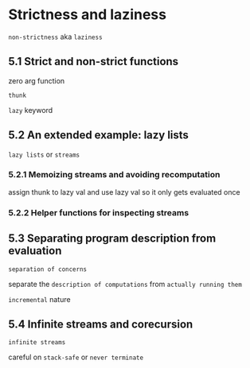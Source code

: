 # Strictness and laziness

`non-strictness` aka `laziness`

## 5.1 Strict and non-strict functions

zero arg function

`thunk`

`lazy` keyword


## 5.2 An extended example: lazy lists

`lazy lists` or `streams`

### 5.2.1 Memoizing streams and avoiding recomputation

assign thunk to lazy val and use lazy val so it only gets evaluated once

### 5.2.2 Helper functions for inspecting streams

## 5.3 Separating program description from evaluation

`separation of concerns`

separate the `description of computations` from `actually running them`

`incremental` nature

## 5.4 Infinite streams and corecursion

`infinite streams`

careful on `stack-safe` or `never terminate`
